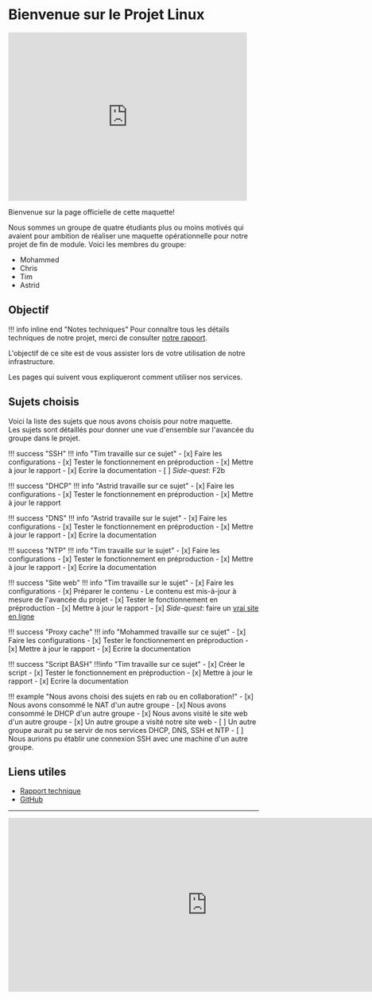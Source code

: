 # Bienvenue sur le Projet Linux
 
<iframe margin="auto" src="https://giphy.com/embed/4N5ddOOJJ7gtKTgNac" width="480" height="339" frameBorder="0" class="giphy-embed" allowFullScreen></iframe>
 
Bienvenue sur la page officielle de cette maquette!
 
Nous sommes un groupe de quatre étudiants plus ou moins motivés qui avaient pour ambition de réaliser une maquette opérationnelle pour notre projet de fin de module.
Voici les membres du groupe:
 
 - Mohammed
 - Chris
 - Tim
 - Astrid
 
## Objectif
 
!!! info inline end "Notes techniques"
    Pour connaître tous les détails techniques de notre projet, merci de consulter [notre rapport](http://rapport.projetlinux.site).
 
L'objectif de ce site est de vous assister lors de votre utilisation de notre infrastructure.
 
Les pages qui suivent vous expliqueront comment utiliser nos services.
 
## Sujets choisis
 
Voici la liste des sujets que nous avons choisis pour notre maquette. <br>
Les sujets sont détaillés pour donner une vue d'ensemble sur l'avancée du groupe dans le projet.
 
!!! success "SSH"
    !!! info "Tim travaille sur ce sujet"
     - [x] Faire les configurations
     - [x] Tester le fonctionnement en préproduction
     - [x] Mettre à jour le rapport
          - [x] Ecrire la documentation
     - [ ] *Side-quest*: F2b
 
!!! success "DHCP"
    !!! info "Astrid travaille sur ce sujet"
     - [x] Faire les configurations
     - [x] Tester le fonctionnement en préproduction
     - [x] Mettre à jour le rapport
 
!!! success "DNS"
    !!! info "Astrid travaille sur le sujet"
     - [x] Faire les configurations
     - [x] Tester le fonctionnement en préproduction
     - [x] Mettre à jour le rapport
          - [x] Ecrire la documentation
 
!!! success "NTP"
    !!! info "Tim travaille sur le sujet"
     - [x] Faire les configurations
     - [x] Tester le fonctionnement en préproduction
     - [x] Mettre à jour le rapport
          - [x] Ecrire la documentation
 
!!! success "Site web"
    !!! info "Tim travaille sur le sujet"
     - [x] Faire les configurations
     - [x] Préparer le contenu
         - Le contenu est mis-à-jour à mesure de l'avancée du projet
     - [x] Tester le fonctionnement en préproduction
     - [x] Mettre à jour le rapport
     - [x] *Side-quest*: faire un [vrai site en ligne](http://projetlinux.site)
 
!!! success "Proxy cache"
    !!! info "Mohammed travaille sur ce sujet"
     - [x] Faire les configurations
     - [x] Tester le fonctionnement en préproduction
     - [x] Mettre à jour le rapport
          - [x] Ecrire la documentation
 
!!! success "Script BASH"
    !!!info "Tim travaille sur ce sujet"
     - [x] Créer le script
     - [x] Tester le fonctionnement en préproduction
     - [x] Mettre à jour le rapport
         - [x] Ecrire la documentation
 
!!! example "Nous avons choisi des sujets en rab ou en collaboration!"
     - [x] Nous avons consommé le NAT d'un autre groupe
     - [x] Nous avons consommé le DHCP d'un autre groupe
     - [x] Nous avons visité le site web d'un autre groupe
     - [x] Un autre groupe a visité notre site web
     - [ ] Un autre groupe aurait pu se servir de nos services DHCP, DNS, SSH et NTP
     - [ ] Nous aurions pu établir une connexion SSH avec une machine d'un autre groupe.
 
## Liens utiles
 
 - [Rapport technique](http://rapport.projetlinux.site)
 - [GitHub](https://github.com/IRS-projets/linux-securite/)
 
<hr>
 
<iframe src="https://discord.com/widget?id=1035554446182195232&theme=dark" width="800" height="350" allowtransparency="true" frameborder="0" float="left" sandbox="allow-popups allow-popups-to-escape-sandbox allow-same-origin allow-scripts"></iframe>
